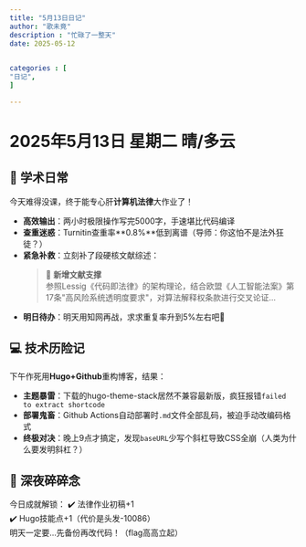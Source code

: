```yaml
---
title: "5月13日日记"                         
author: "歌未竟"  
description : "忙碌了一整天"    
date: 2025-05-12        
            

categories : [                              
"日记",
]

---
```

<!--more-->
# 2025年5月13日 星期二 晴/多云

## 📖 学术日常
今天难得没课，终于能专心肝**计算机法律**大作业了！
- **高效输出**：两小时极限操作写完5000字，手速堪比代码编译
- **查重迷惑**：Turnitin查重率**0.8%**低到离谱（导师：你这怕不是法外狂徒？）
- **紧急补救**：立刻补了段硬核文献综述：
  > 📜 **新增文献支撑**  
  > 参照Lessig《代码即法律》的架构理论，结合欧盟《人工智能法案》第17条"高风险系统透明度要求"，对算法解释权条款进行交叉论证...
- **明日待办**：明天用知网再战，求求重复率升到5%左右吧🙏

## 💻 技术历险记
下午作死用**Hugo+Github**重构博客，结果：
- **主题暴雷**：下载的hugo-theme-stack居然不兼容最新版，疯狂报错`failed to extract shortcode`
- **部署鬼畜**：Github Actions自动部署时`.md`文件全部乱码，被迫手动改编码格式
- **终极对决**：晚上9点才搞定，发现`baseURL`少写个斜杠导致CSS全崩（人类为什么要发明斜杠？）

## 🌃 深夜碎碎念
今日成就解锁：
✔️ 法律作业初稿+1  
✔️ Hugo技能点+1（代价是头发-10086）  
明天一定要...先备份再改代码！（flag高高立起）